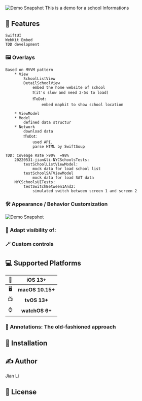 ![Demo Snapshot]([https://github.com/jala886/20220531-jian-li-NYCSchools/blob/main/Demo%20Snapshot/](https://github.com/jala886/20230116--jianli--NYCSchools-UIKit/blob/main/Simulator%20Screen%20Shot%20-%20iPhone%2014%20Pro%20-%202023-01-18%20at%2011.23.24.png))
This is  a demo for a school Informations 


## 🚀 Features
```
SwiftUI
WebKit Embed
TDD development
```
### 🖼 Overlays
```
Based on MVVM pattern
    * View
        SchoolListView
        DetailSchoolView
            embed the home website of school
            ❗️(it's slow and need 2-5s to load)
            ❗️ToDo❗️:
                embed mapkit to show school location
                
    * ViewModel
    * Model
        defined data structur
    * Network
        download data
        ❗️ToDo❗️:
            used API,
            parse HTML by SwiftSoup 

TDD: Coveage Rate >90%  =98%
    20220531-jian&li-NYCSchoolsTests:
        testSchoolListViewModel:
            mock data for load school list
        testSchoolSATViewModel
            mock data for load SAT data
    NYCSchoolsUITests:
        testSwitchBetween1And2:
            simulated switch between screen 1 and screen 2
```
### 🛠 Appearance / Behavior Customization
![Demo Snapshot]([https://github.com/jala886/20220531-jian-li-NYCSchools/blob/main/Demo%20Snapshot/DetailView.png](https://github.com/jala886/20230116--jianli--NYCSchools-UIKit/blob/main/Simulator%20Screen%20Shot%20-%20iPhone%2014%20Pro%20-%202023-01-18%20at%2011.23.24.png))

### 👀 Adapt visibility of:


### 🪄 Custom controls


## 💻 Supported Platforms

| 📱 | iOS 13+ |
| :-: | :-: |
| 🖥 | **macOS 10.15+** | 
| 📺 | **tvOS 13+** |
| ⌚️ | **watchOS 6+** |



### 📌 Annotations: The old-fashioned approach



## 🔩 Installation


## ✍️ Author

Jian Li

## 📄 License

